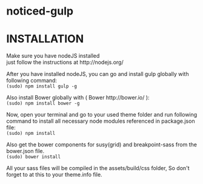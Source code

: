 # noticed-gulp

<h1>INSTALLATION</h1>
<p>Make sure you have nodeJS installed<br> 
just follow the instructions at http://nodejs.org/</p>
<p>After you have installed nodeJS, you can go and install gulp globally with following command:<br>
<code>(sudo) npm install gulp -g</code></p>
<p>Also install Bower globally with ( Bower http://bower.io/ ):<br>
<code>(sudo) npm install bower -g</code></p>
<p>Now, open your terminal and go to your used theme folder and run following command to install all necessary node modules referenced in package.json file:<br>
<code>(sudo) npm install</code></p>
<p>Also get the bower components for susy(grid) and breakpoint-sass from the bower.json file.<br>
<code>(sudo) bower install</code></p>
<p>All your sass files will be compiled in the assets/build/css folder, So don't forget to at this to your theme.info file.</p>
